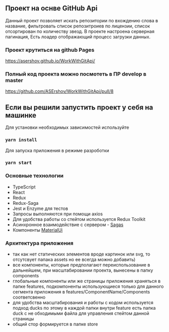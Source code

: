 ## Проект на оснве GitHub Api 

Данный проект позволяет искать репозитории по вхождению слова в название, фильтровать список репозитроиев по лицензии, список отсортирован по количеству звезд.
В проекте настроена серверная пагинация,
Есть лоадер отображающий процесс загрузки данных.

### Проект крутиться на github Pages
https://asershov.github.io/WorkWithGitApi/

### Полный код проекта можно посмотеть в ПР develop в master
https://github.com/ASErshov/WorkWithGitApi/pull/8

## Если вы решили запустить проект у себя на машинке 
Для установки необходимых зависимостей используйте 
### `yarn install`
Для запуска приложения в режиме разроботки
### `yarn start`

### Основные технологии

- TypeScript
- React
- Redux
- Redux-Saga
- Jest и Enzyme для тестов
- Запросы выполняются при помощи axios
- Для удобства работы со стейтом используется Redux Toolkit
- Асинхронное взаимодействие с сервером - [Sagas](https://redux-saga.js.org/docs/introduction/BeginnerTutorial.html)
- Компоненты [MaterialUi](https://material-ui.com/ru/getting-started/usage/)

### Архитектура приложения

- так как нет статических элементов вроде картинок или svg, то отсутсвует папака assets но ее всегда можно добавить)
- все компоненты, которые предполагают переиспользование в дальнейшем, при масштабировании проекта, вынесены в папку components
- глобальные компоненты или же страницы приложения храняться в папке features, подкомпоненты использующиеся только для данного сегмента приложения в features/ComponentName/Сomponents соответсвенно
- для удобства масштабирования и работы с кодом используется подход ducks по этому в каждой папки внутри feature есть папка duck с не обходимыми файла для управления стейтом данной страницы
- общий стор формируется в папке store
